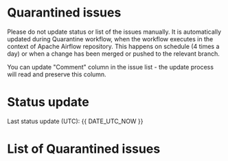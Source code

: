 <!--
 Licensed to the Apache Software Foundation (ASF) under one
 or more contributor license agreements.  See the NOTICE file
 distributed with this work for additional information
 regarding copyright ownership.  The ASF licenses this file
 to you under the Apache License, Version 2.0 (the
 "License"); you may not use this file except in compliance
 with the License.  You may obtain a copy of the License at

   http://www.apache.org/licenses/LICENSE-2.0

 Unless required by applicable law or agreed to in writing,
 software distributed under the License is distributed on an
 "AS IS" BASIS, WITHOUT WARRANTIES OR CONDITIONS OF ANY
 KIND, either express or implied.  See the License for the
 specific language governing permissions and limitations
 under the License.
 -->

# Quarantined issues

Please do not update status or list of the issues manually. It is automatically updated during
Quarantine workflow, when the workflow executes in the context of Apache Airflow repository.
This happens on schedule (4 times a day) or when a change has been merged or pushed
to the relevant branch.

You can update "Comment" column in the issue list - the update process will read and preserve this column.

# Status update
Last status update (UTC): {{ DATE_UTC_NOW }}

# List of Quarantined issues

